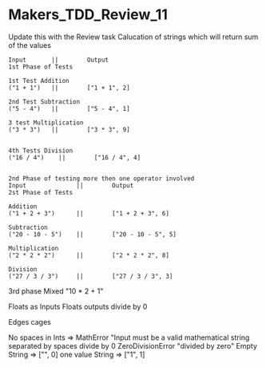 # Makers_TDD_Review_11

Update this with the Review task
Calucation of strings which will return sum of the values 
```
Input       ||        Output 
1st Phase of Tests

1st Test Addition 
("1 + 1")   ||        ["1 + 1", 2]

2nd Test Subtraction 
("5 - 4")   ||        ["5 - 4", 1]

3 test Multiplication 
("3 * 3")   ||        ["3 * 3", 9]


4th Tests Division
("16 / 4")    ||        ["16 / 4", 4]
```

```

2nd Phase of testing more then one operator involved
Input              ||        Output 
2st Phase of Tests

Addition 
("1 + 2 + 3")      ||        ["1 + 2 + 3", 6]

Subtraction 
("20 - 10 - 5")    ||        ["20 - 10 - 5", 5]

Multiplication 
("2 * 2 * 2")      ||        ["2 * 2 * 2", 8]

Division
("27 / 3 / 3")     ||        ["27 / 3 / 3", 3]

```


3rd phase Mixed 
"10 * 2 + 1"

Floats as Inputs
Floats outputs 
divide by 0 


Edges cages 

No spaces in Ints => MathError "Input must be a valid mathematical string separated by spaces
divide by 0 ZeroDivisionError "divided by zero"
Empty String =>      ["", 0]
one value String =>  ["1", 1]